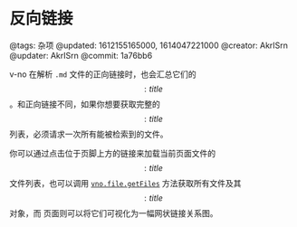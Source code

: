 # 反向链接

@tags: 杂项
@updated: 1612155165000, 1614047221000
@creator: AkrISrn
@updater: AkrISrn
@commit: 1a76bb6

v-no 在解析 `.md` 文件的正向链接时，也会汇总它们的$$: title $$。和正向链接不同，如果你想要获取完整的$$: title $$列表，必须请求一次所有能被检索到的文件。

你可以通过点击位于页脚上方的链接来加载当前页面文件的$$: title $$文件列表，也可以调用 [`vno.file.getFiles`](/zh/api/file.md "#h2-6") 方法获取所有文件及其$$: title $$对象，而 [](/graph.md "#") 页面则可以将它们可视化为一幅网状链接关系图。
